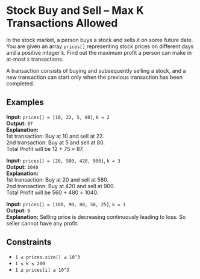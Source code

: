 # Stock Buy and Sell – Max K Transactions Allowed

In the stock market, a person buys a stock and sells it on some future date. You are given an array `prices[]` representing stock prices on different days and a positive integer `k`. Find out the maximum profit a person can make in at-most `k` transactions.

A transaction consists of buying and subsequently selling a stock, and a new transaction can start only when the previous transaction has been completed.

## Examples

**Input:** `prices[] = [10, 22, 5, 80]`, `k = 2`  
**Output:** `87`  
**Explanation:**  
1st transaction: Buy at 10 and sell at 22.  
2nd transaction: Buy at 5 and sell at 80.  
Total Profit will be 12 + 75 = 87.

**Input:** `prices[] = [20, 580, 420, 900]`, `k = 3`  
**Output:** `1040`  
**Explanation:**  
1st transaction: Buy at 20 and sell at 580.  
2nd transaction: Buy at 420 and sell at 900.  
Total Profit will be 560 + 480 = 1040.

**Input:** `prices[] = [100, 90, 80, 50, 25]`, `k = 1`  
**Output:** `0`  
**Explanation:** Selling price is decreasing continuously leading to loss. So seller cannot have any profit.

## Constraints

- `1 ≤ prices.size() ≤ 10^3`
- `1 ≤ k ≤ 200`
- `1 ≤ prices[i] ≤ 10^3`